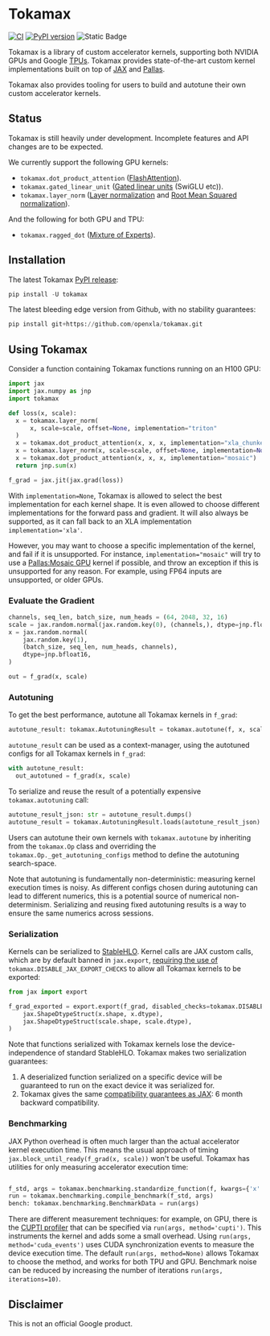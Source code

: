 # Tokamax

[![CI](https://github.com/openxla/tokamax/actions/workflows/ci-build.yml/badge.svg)](https://github.com/openxla/tokamax/actions/workflows/ci-build.yml)
[![PyPI version](https://img.shields.io/pypi/v/tokamax)](https://pypi.org/project/tokamax/)
![Static Badge](https://img.shields.io/badge/Under_Development-red)

Tokamax is a library of custom accelerator kernels, supporting both NVIDIA GPUs
and Google [TPUs](https://cloud.google.com/tpu/docs/intro-to-tpu). Tokamax
provides state-of-the-art custom kernel implementations built on top of
[JAX](https://docs.jax.dev/en/latest/index.html) and
[Pallas](https://docs.jax.dev/en/latest/pallas/index.html).

Tokamax also provides tooling for users to build and autotune their own custom
accelerator kernels.

## Status

Tokamax is still heavily under development. Incomplete features and API changes
are to be expected.

We currently support the following GPU kernels:

*   `tokamax.dot_product_attention`
    ([FlashAttention](https://arxiv.org/abs/2205.14135)).
*   `tokamax.gated_linear_unit`
    ([Gated linear units](https://arxiv.org/abs/2002.05202) (SwiGLU etc)).
*   `tokamax.layer_norm`
    ([Layer normalization](https://arxiv.org/abs/1607.06450) and
    [Root Mean Squared normalization](https://arxiv.org/abs/1910.07467)).

And the following for both GPU and TPU:

*   `tokamax.ragged_dot`
    ([Mixture of Experts](https://arxiv.org/abs/2211.15841)).

## Installation

The latest Tokamax [PyPI release](https://pypi.org/project/tokamax/):

```python
pip install -U tokamax
```

The latest bleeding edge version from Github, with no stability guarantees:

```python
pip install git+https://github.com/openxla/tokamax.git
```

## Using Tokamax

Consider a function containing Tokamax functions running on an H100 GPU:

```python
import jax
import jax.numpy as jnp
import tokamax

def loss(x, scale):
  x = tokamax.layer_norm(
      x, scale=scale, offset=None, implementation="triton"
  )
  x = tokamax.dot_product_attention(x, x, x, implementation="xla_chunked")
  x = tokamax.layer_norm(x, scale=scale, offset=None, implementation=None)
  x = tokamax.dot_product_attention(x, x, x, implementation="mosaic")
  return jnp.sum(x)

f_grad = jax.jit(jax.grad(loss))
```

With `implementation=None`, Tokamax is allowed to select the best implementation
for each kernel shape. It is even allowed to choose different implementations
for the forward pass and gradient. It will also always be supported, as it can
fall back to an XLA implementation `implementation='xla'`.

However, you may want to choose a specific implementation of the kernel, and
fail if it is unsupported. For instance, `implementation="mosaic"` will try to
use a [Pallas:Mosaic GPU](https://docs.jax.dev/en/latest/pallas/gpu/index.html)
kernel if possible, and throw an exception if this is unsupported for any
reason. For example, using FP64 inputs are unsupported, or older GPUs.

### Evaluate the Gradient

```python
channels, seq_len, batch_size, num_heads = (64, 2048, 32, 16)
scale = jax.random.normal(jax.random.key(0), (channels,), dtype=jnp.float32)
x = jax.random.normal(
    jax.random.key(1),
    (batch_size, seq_len, num_heads, channels),
    dtype=jnp.bfloat16,
)

out = f_grad(x, scale)
```

### Autotuning

To get the best performance, autotune all Tokamax kernels in `f_grad`:

```python
autotune_result: tokamax.AutotuningResult = tokamax.autotune(f, x, scale)
```

`autotune_result` can be used as a context-manager, using the autotuned configs
for all Tokamax kernels in `f_grad`:

```python
with autotune_result:
  out_autotuned = f_grad(x, scale)
```

To serialize and reuse the result of a potentially expensive
`tokamax.autotuning` call:

```python
autotune_result_json: str = autotune_result.dumps()
autotune_result = tokamax.AutotuningResult.loads(autotune_result_json)
```

Users can autotune their own kernels with `tokamax.autotune` by inheriting from
the `tokamax.Op` class and overriding the `tokamax.Op._get_autotuning_configs`
method to define the autotuning search-space.

Note that autotuning is fundamentally non-deterministic: measuring kernel
execution times is noisy. As different configs chosen during autotuning can lead
to different numerics, this is a potential source of numerical non-determinism.
Serializing and reusing fixed autotuning results is a way to ensure the same
numerics across sessions.

### Serialization

Kernels can be serialized to [StableHLO](https://openxla.org/stablehlo). Kernel
calls are JAX custom calls, which are by default banned in `jax.export`,
[requiring the use of](https://docs.jax.dev/en/latest/export/export.html#compatibility-guarantees-for-custom-calls)
`tokamax.DISABLE_JAX_EXPORT_CHECKS` to allow all Tokamax kernels to be exported:

```python
from jax import export

f_grad_exported = export.export(f_grad, disabled_checks=tokamax.DISABLE_JAX_EXPORT_CHECKS)(
    jax.ShapeDtypeStruct(x.shape, x.dtype),
    jax.ShapeDtypeStruct(scale.shape, scale.dtype),
)
```

Note that functions serialized with Tokamax kernels lose the device-independence
of standard StableHLO. Tokamax makes two serialization guarantees:

1.  A deserialized function serialized on a specific device will be guaranteed
    to run on the exact device it was serialized for.
2.  Tokamax gives the same
    [compatibility guarantees as JAX](https://docs.jax.dev/en/latest/export/export.html#compatibility-guarantees-for-custom-calls):
    6 month backward compatibility.

### Benchmarking

JAX Python overhead is often much larger than the actual accelerator kernel
execution time. This means the usual approach of timing
`jax.block_until_ready(f_grad(x, scale))` won't be useful. Tokamax has utilities
for only measuring accelerator execution time:

```python

f_std, args = tokamax.benchmarking.standardize_function(f, kwargs={'x': x, 'scale': scale})
run = tokamax.benchmarking.compile_benchmark(f_std, args)
bench: tokamax.benchmarking.BenchmarkData = run(args)
```

There are different measurement techniques: for example, on GPU, there is the
[CUPTI profiler](https://docs.nvidia.com/cupti) that can be specified via
`run(args, method='cupti')`. This instruments the kernel and adds some a small
overhead. Using `run(args, method='cuda_events')` uses CUDA synchronization
events to measure the device execution time. The default `run(args,
method=None)` allows Tokamax to choose the method, and works for both TPU and
GPU. Benchmark noise can be reduced by increasing the number of iterations
`run(args, iterations=10)`.

## Disclaimer

This is not an official Google product.

